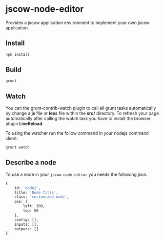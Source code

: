 # jscow-node-editor
Provides a jscow application environment to implement your own jscow application.

## Install

```sh
npm install
```

## Build

```sh
grunt
```

## Watch
You can the grunt-contrib-watch plugin to call all grunt tasks automatically by change a **js** file or **less** file within the **src/** directory. To refresh your page automatically after calling the watch task you have to install the browser plugin **LiveReload**.

To using the watcher run the follow command in your nodejs command client:
```sh
grunt watch
```

## Describe a node
To use a node in your `jscow-node-editor` you needs the following json.

```sh
{
	id: 'node1',
	title: 'Node Title',
	class: 'customized-node',
	pos: {
		left: 300,
		top: 50
	},
	config: [],
	inputs: [],
	outputs: []
}
```
